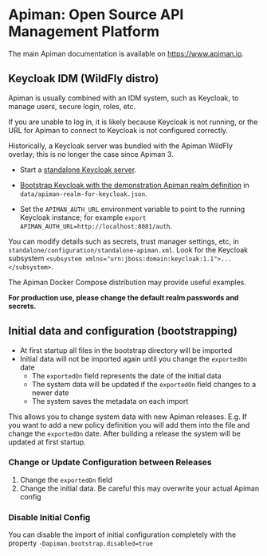 # Apiman: Open Source API Management Platform

The main Apiman documentation is available on https://www.apiman.io.

## Keycloak IDM (WildFly distro)

Apiman is usually combined with an IDM system, such as Keycloak, to manage users, secure login, roles, etc.

If you are unable to log in, it is likely because Keycloak is not running, or the URL for Apiman to connect to Keycloak is not configured correctly.

Historically, a Keycloak server was bundled with the Apiman WildFly overlay; this is no longer the case since Apiman 3.

* Start a [standalone Keycloak server](https://www.keycloak.org).

* [Bootstrap Keycloak with the demonstration Apiman realm definition](https://www.keycloak.org/server/importExport) in `data/apiman-realm-for-keycloak.json`.

* Set the `APIMAN_AUTH_URL` environment variable to point to the running Keycloak instance; for example `export APIMAN_AUTH_URL=http://localhost:8081/auth`.

You can modify details such as secrets, trust manager settings, etc, in `standalone/configuration/standalone-apiman.xml`. 
Look for the Keycloak subsystem `<subsystem xmlns="urn:jboss:domain:keycloak:1.1">...</subsystem>`.

The Apiman Docker Compose distribution may provide useful examples. 

**For production use, please change the default realm passwords and secrets.**

## Initial data and configuration (bootstrapping)

* At first startup all files in the bootstrap directory will be imported
* Initial data will not be imported again until you change the `exportedOn` date
  * The `exportedOn` field represents the date of the initial data
  * The system data will be updated if the `exportedOn` field changes to a newer date
  * The system saves the metadata on each import

This allows you to change system data with new Apiman releases.
E.g. If you want to add a new policy definition you will add them into the file and change the `exportedOn` date.
After building a release the system will be updated at first startup.

### Change or Update Configuration between Releases

1. Change the `exportedOn` field
2. Change the initial data. Be careful this may overwrite your actual Apiman config

### Disable Initial Config

You can disable the import of initial configuration completely with the property `-Dapiman.bootstrap.disabled=true`
